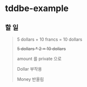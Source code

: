 # tddbe-example

## 할 일
> 5 dollars + 10 francs = 10 dollars
> 
> ~~5 dollars * 2 = 10 dollars~~
> 
> amount 를 private 으로
> 
> Dollar 부작용
> 
> Money 반올림